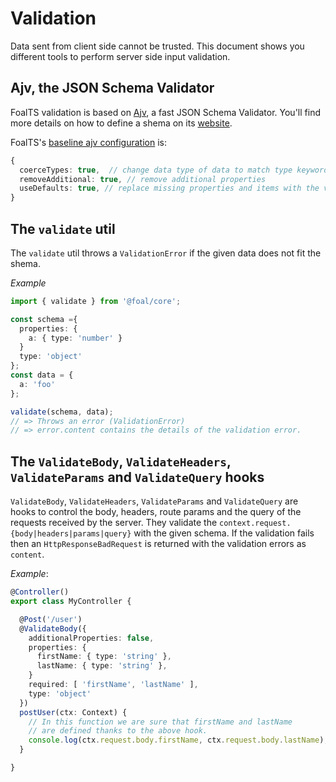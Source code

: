 # Validation

Data sent from client side cannot be trusted. This document shows you different tools to perform server side input validation.

## Ajv, the JSON Schema Validator

FoalTS validation is based on [Ajv](https://github.com/epoberezkin/ajv), a fast JSON Schema Validator. You'll find more details on how to define a shema on its [website](http://epoberezkin.github.io/ajv/). 

FoalTS's [baseline ajv configuration](https://github.com/epoberezkin/ajv#options-to-modify-validated-data) is:
```typescript
{
  coerceTypes: true,  // change data type of data to match type keyword
  removeAdditional: true, // remove additional properties
  useDefaults: true, // replace missing properties and items with the values from corresponding default keyword
}
```

## The `validate` util

The `validate` util throws a `ValidationError` if the given data does not fit the shema.

*Example*
```typescript
import { validate } from '@foal/core';

const schema ={
  properties: {
    a: { type: 'number' }
  }
  type: 'object'
};
const data = {
  a: 'foo'
};

validate(schema, data);
// => Throws an error (ValidationError)
// => error.content contains the details of the validation error.
```

## The `ValidateBody`, `ValidateHeaders`, `ValidateParams` and `ValidateQuery` hooks

`ValidateBody`, `ValidateHeaders`, `ValidateParams` and `ValidateQuery` are hooks to control the body, headers, route params and the query of the requests received by the server. They validate the `context.request.{body|headers|params|query}` with the given schema. If the validation fails then an `HttpResponseBadRequest` is returned with the validation errors as `content`.

*Example*:
```typescript
@Controller()
export class MyController {

  @Post('/user')
  @ValidateBody({
    additionalProperties: false,
    properties: {
      firstName: { type: 'string' },
      lastName: { type: 'string' },
    }
    required: [ 'firstName', 'lastName' ],
    type: 'object'
  })
  postUser(ctx: Context) {
    // In this function we are sure that firstName and lastName
    // are defined thanks to the above hook.
    console.log(ctx.request.body.firstName, ctx.request.body.lastName);
  }

}

```


